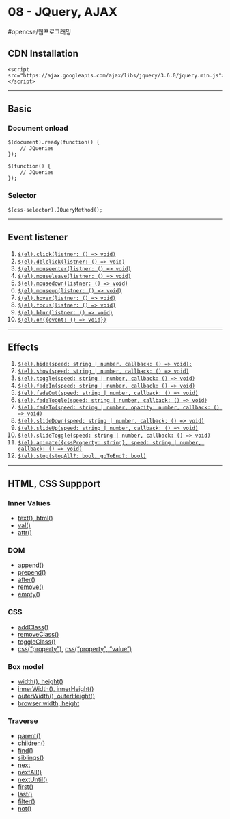 # 08 - JQuery, AJAX
#opencse/웹프로그래밍

## CDN Installation
```
<script src="https://ajax.googleapis.com/ajax/libs/jquery/3.6.0/jquery.min.js"></script>
```
- - - -
## Basic
### Document onload
```
$(document).ready(function() {
	// JQueries
});
```
```
$(function() {
	// JQueries
});
```
### Selector
```
$(css-selector).JQueryMethod();
```
- - - -
## Event listener
1. [`$(el).click(listner: () => void)`](http://www.w3schools.com/jquery/tryit.asp?filename=tryjquery_click)
2. [`$(el).dblclick(listner: () => void)`](http://www.w3schools.com/jquery/tryit.asp?filename=tryjquery_dblclick)
3. [`$(el).mouseenter(listner: () => void)`](http://www.w3schools.com/jquery/tryit.asp?filename=tryjquery_mouseenter)
4. [`$(el).mouseleave(listner: () => void)`](http://www.w3schools.com/jquery/tryit.asp?filename=tryjquery_mouseleave)
5. [`$(el).mousedown(listner: () => void)`](http://www.w3schools.com/jquery/tryit.asp?filename=tryjquery_mousedown)
6. [`$(el).mouseup(listner: () => void)`](http://www.w3schools.com/jquery/tryit.asp?filename=tryjquery_mouseup)
7. [`$(el).hover(listner: () => void)`](http://www.w3schools.com/jquery/tryit.asp?filename=tryjquery_hover)
8. [`$(el).focus(listner: () => void)`](http://www.w3schools.com/jquery/tryit.asp?filename=tryjquery_focus_blur)
9. [`$(el).blur(listner: () => void)`](http://www.w3schools.com/jquery/tryit.asp?filename=tryjquery_focus_blur)
10. [`$(el).on({event: () => void})`](https://www.w3schools.com/jquery/tryit.asp?filename=tryjquery_on_multiple)
- - - -
## Effects
1. [`$(el).hide(speed: string | number, callback: () => void);`](http://www.w3schools.com/jquery/tryit.asp?filename=tryjquery_hide_slow)
2. [`$(el).show(speed: string | number, callback: () => void)`](http://www.w3schools.com/jquery/tryit.asp?filename=tryjquery_hide_slow)
3. [`$(el).toggle(speed: string | number, callback: () => void)`](http://www.w3schools.com/jquery/tryit.asp?filename=tryjquery_toggle)
4. [`$(el).fadeIn(speed: string | number, callback: () => void)`](http://www.w3schools.com/jquery/tryit.asp?filename=tryjquery_fadein)
5. [`$(el).fadeOut(speed: string | number, callback: () => void)`](http://www.w3schools.com/jquery/tryit.asp?filename=tryjquery_fadeout)
6. [`$(el).fadeToggle(speed: string | number, callback: () => void)`](http://www.w3schools.com/jquery/tryit.asp?filename=tryjquery_fadetoggle)
7. [`$(el).fadeTo(speed: string | number, opacity: number, callback: () => void)`](http://www.w3schools.com/jquery/tryit.asp?filename=tryjquery_fadeto)
8. [`$(el).slideDown(speed: string | number, callback: () => void)`](http://www.w3schools.com/jquery/tryit.asp?filename=tryjquery_slide_down)
9. [`$(el).slideUp(speed: string | number, callback: () => void)`](http://www.w3schools.com/jquery/tryit.asp?filename=tryjquery_slide_up)
10. [`$(el).slideToggle(speed: string | number, callback: () => void)`](http://www.w3schools.com/jquery/tryit.asp?filename=tryjquery_slide_toggle)
11. [`$(el).animate({cssProperty: string}, speed: string | number, callback: () => void)`](http://www.w3schools.com/jquery/tryit.asp?filename=tryjquery_animation1_multicss)
12. [`$(el).stop(stopAll?: bool, goToEnd?: bool)`](https://www.w3schools.com/jquery/tryit.asp?filename=tryjquery_stop_slide)
- - - -
## HTML, CSS Suppport
### Inner Values
* [text(), html()](http://www.w3schools.com/jquery/tryit.asp?filename=tryjquery_dom_html_get)
* [val()](http://www.w3schools.com/jquery/tryit.asp?filename=tryjquery_dom_val_get)
* [attr()](http://www.w3schools.com/jquery/tryit.asp?filename=tryjquery_dom_attr_get)
### DOM
* [append()](http://www.w3schools.com/jquery/tryit.asp?filename=tryjquery_html_append)
* [prepend()](http://www.w3schools.com/jquery/tryit.asp?filename=tryjquery_html_prepend)
* [after()](http://www.w3schools.com/jquery/tryit.asp?filename=tryjquery_html_after)
* [remove()](http://www.w3schools.com/jquery/tryit.asp?filename=tryjquery_dom_remove)
* [empty()](http://www.w3schools.com/jquery/tryit.asp?filename=tryjquery_dom_empty)
### CSS
* [addClass()](http://www.w3schools.com/jquery/tryit.asp?filename=tryjquery_dom_addclass2)
* [removeClass()](http://www.w3schools.com/jquery/tryit.asp?filename=tryjquery_dom_removeclass)
* [toggleClass()](http://www.w3schools.com/jquery/tryit.asp?filename=tryjquery_dom_toggleclass)
* [css(“property”)](http://www.w3schools.com/jquery/tryit.asp?filename=tryjquery_css_getcolor), [css(“property”, “value”)](http://www.w3schools.com/jquery/tryit.asp?filename=tryjquery_css_setcolor)
### Box model
* [width(), height()](http://www.w3schools.com/jquery/tryit.asp?filename=tryjquery_css_setcolor)
* [innerWidth(), innerHeight()](http://www.w3schools.com/jquery/tryit.asp?filename=tryjquery_dim_innerwidth_height)
* [outerWidth(), outerHeight()](https://www.w3schools.com/jquery/tryit.asp?filename=tryjquery_dim_outerwidth_height)
* [browser width, height](http://www.w3schools.com/jquery/tryit.asp?filename=tryjquery_dim_width_height2)
### Traverse
* [parent()](http://www.w3schools.com/jquery/tryit.asp?filename=tryjquery_parent)
* [children()](http://www.w3schools.com/jquery/tryit.asp?filename=tryjquery_children)
* [find()](http://www.w3schools.com/jquery/tryit.asp?filename=tryjquery_find)
* [siblings()](http://www.w3schools.com/jquery/tryit.asp?filename=tryjquery_siblings)
* [next](http://www.w3schools.com/jquery/tryit.asp?filename=tryjquery_next)
* [nextAll()](http://www.w3schools.com/jquery/tryit.asp?filename=tryjquery_nextall)
* [nextUntil()](http://www.w3schools.com/jquery/tryit.asp?filename=tryjquery_nextuntil)
* [first()](http://www.w3schools.com/jquery/tryit.asp?filename=tryjquery_first)
* [last()](http://www.w3schools.com/jquery/tryit.asp?filename=tryjquery_last)
* [filter()](http://www.w3schools.com/jquery/tryit.asp?filename=tryjquery_filter)
* [not()](http://www.w3schools.com/jquery/tryit.asp?filename=tryjquery_not)